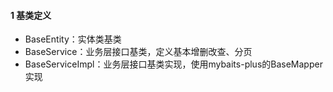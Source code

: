 #### 1 基类定义
+ BaseEntity：实体类基类
+ BaseService：业务层接口基类，定义基本增删改查、分页
+ BaseServiceImpl：业务层接口基类实现，使用mybaits-plus的BaseMapper实现